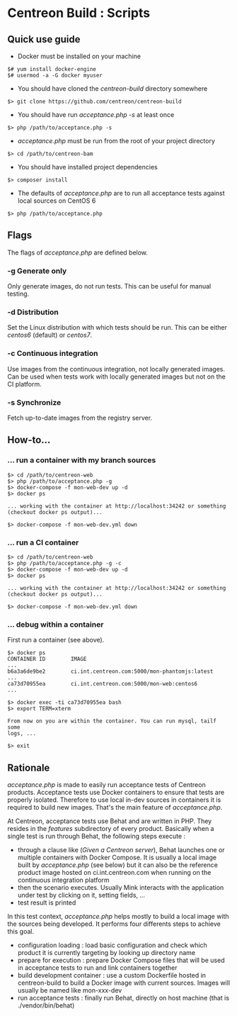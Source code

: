 # Centreon Build : Scripts

## Quick use guide

* Docker must be installed on your machine

```shell
$# yum install docker-engine
$# usermod -a -G docker myuser
```

* You should have cloned the *centreon-build* directory somewhere

```shell
$> git clone https://github.com/centreon/centreon-build
```

* You should have run *acceptance.php -s* at least once

```shell
$> php /path/to/acceptance.php -s
```

* *acceptance.php* must be run from the root of your project directory

```shell
$> cd /path/to/centreon-bam
```

* You should have installed project dependencies

```shell
$> composer install
```

* The defaults of *acceptance.php* are to run all acceptance tests
  against local sources on CentOS 6

```shell
$> php /path/to/acceptance.php
```

## Flags

The flags of *acceptance.php* are defined below.

### -g Generate only

Only generate images, do not run tests. This can be useful for manual
testing.

### -d Distribution

Set the Linux distribution with which tests should be run. This can be
either *centos6* (default) or *centos7*.

### -c Continuous integration

Use images from the continuous integration, not locally generated
images. Can be used when tests work with locally generated images
but not on the CI platform.

### -s Synchronize

Fetch up-to-date images from the registry server.

## How-to...

### ... run a container with my branch sources

```shell
$> cd /path/to/centreon-web
$> php /path/to/acceptance.php -g
$> docker-compose -f mon-web-dev up -d
$> docker ps

... working with the container at http://localhost:34242 or something (checkout docker ps output)...

$> docker-compose -f mon-web-dev.yml down
```

### ... run a CI container

```shell
$> cd /path/to/centreon-web
$> php /path/to/acceptance.php -g -c
$> docker-compose -f mon-web-dev up -d
$> docker ps

... working with the container at http://localhost:34242 or something (checkout docker ps output)...

$> docker-compose -f mon-web-dev.yml down
```

### ... debug within a container

First run a container (see above).

```shell
$> docker ps
CONTAINER ID        IMAGE                                           ...
b6a3a6de9be2        ci.int.centreon.com:5000/mon-phantomjs:latest   ...
ca73d70955ea        ci.int.centreon.com:5000/mon-web:centos6        ...

$> docker exec -ti ca73d70955ea bash
$> export TERM=xterm

From now on you are within the container. You can run mysql, tailf some
logs, ...

$> exit
```

## Rationale

*acceptance.php* is made to easily run acceptance tests of Centreon
products. Acceptance tests use Docker containers to ensure that tests
are properly isolated. Therefore to use local in-dev sources in
containers it is required to build new images. That's the main feature
of *acceptance.php*.

At Centreon, acceptance tests use Behat and are written in PHP. They
resides in the *features* subdirectory of every product. Basically when
a single test is run through Behat, the following steps execute :

* through a clause like (*Given a Centreon server*), Behat launches one
  or multiple containers with Docker Compose. It is usually a local
  image built by *acceptance.php* (see below) but it can also be the
  reference product image hosted on ci.int.centreon.com when running on
  the continuous integration platform
* then the scenario executes. Usually Mink interacts with the
  application under test by clicking on it, setting fields, ...
* test result is printed

In this test context, *acceptance.php* helps mostly to build a local
image with the sources being developed. It performs four differents
steps to achieve this goal.

* configuration loading : load basic configuration and check which
  product it is currently targeting by looking up directory name
* prepare for execution : prepare Docker Compose files that will be
  used in acceptance tests to run and link containers together
* build development container : use a custom Dockerfile hosted in
  centreon-build to build a Docker image with current sources. Images
  will usually be named like mon-xxx-dev
* run acceptance tests : finally run Behat, directly on host machine
  (that is ./vendor/bin/behat)
